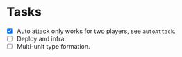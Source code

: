 Tasks
===

- [x] Auto attack only works for two players, see `autoAttack`.
- [ ] Deploy and infra.
- [ ] Multi-unit type formation.
